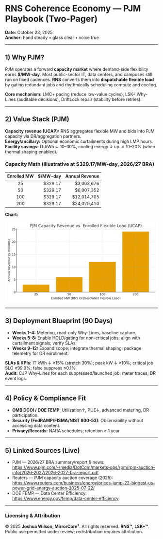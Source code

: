 # RNS Coherence Economy — PJM Playbook (Two-Pager)
**Date:** October 23, 2025  
**Anchor:** hand steady • glass clear • voice true

---

## 1) Why PJM?
PJM operates a forward **capacity market** where demand-side flexibility earns **$/MW-day**. Most public-sector IT, data centers, and campuses still run on fixed cadences. **RNS** converts them into **dispatchable flexible load** by gating redundant jobs and rhythmically scheduling compute and cooling.

**Core mechanism:** LMC+ pacing (reduce low-value cycles), LSK+ Why-Lines (auditable decisions), DriftLock repair (stability before retries).

---

## 2) Value Stack (PJM)
**Capacity revenue (UCAP):** RNS aggregates flexible MW and bids into PJM capacity via DR/aggregation partners.  
**Energy/ancillary:** Optional economic curtailments during high LMP hours.  
**Facility savings:** IT kWh ↓ 10–30%, cooling energy ↓ up to 10–20% (when thermal shaping enabled).

### Capacity Math (illustrative at $329.17/MW-day, 2026/27 BRA)
| Enrolled MW | $/MW-day | Annual Revenue |
|:--:|--:|--:|
| 25 | $329.17 | $3,003,676 |
| 50 | $329.17 | $6,007,352 |
| 100 | $329.17 | $12,014,705 |
| 200 | $329.17 | $24,029,410 |

**Chart:**

![PJM Capacity Revenue](./PJM_RNS_Capacity_Revenue.png)

---

## 3) Deployment Blueprint (90 Days)
- **Weeks 1–4:** Metering, read-only Why-Lines, baseline capture.  
- **Weeks 5–8:** Enable HOLD/gating for non-critical jobs; align with curtailment signals; verify SLAs.  
- **Weeks 9–12:** Expand scope; integrate thermal shaping; package telemetry for DR enrollment.

**SLAs & KPIs:** IT kWh ↓ ≥15% (stretch 30%); peak kW ↓ ≥10%; critical job SLO ≥99.9%; false suppress ≤0.1%  
**Audit:** CJP Why-Lines for each suppressed/launched job; meter traces; DR event logs.

---

## 4) Policy & Compliance Fit
- **OMB DCOI / DOE FEMP**: Utilization↑, PUE↓, advanced metering, DR participation.  
- **Security (FedRAMP/FISMA/NIST 800-53)**: Observability without accessing data content.  
- **Privacy/Records:** NARA schedules; retention ≥ 1 year.

---

## 5) Linked Sources (Live)
- PJM — 2026/27 BRA summary/report & news: https://www.pjm.com/-/media/DotCom/markets-ops/rpm/rpm-auction-info/2026-2027/2026-2027-bra-report.pdf  
- Reuters — PJM capacity auction coverage (2025): https://www.reuters.com/business/energy/prices-jump-22-biggest-us-power-grid-energy-auction-2025-07-22/  
- DOE FEMP — Data Center Efficiency: https://www.energy.gov/femp/data-center-efficiency

---

### Licensing & Attribution
© 2025 **Joshua Wilson, MirrorCore²**. All rights reserved. **RNS™**, **LSK+™**. Public use permitted under review; redistribution requires attribution.
